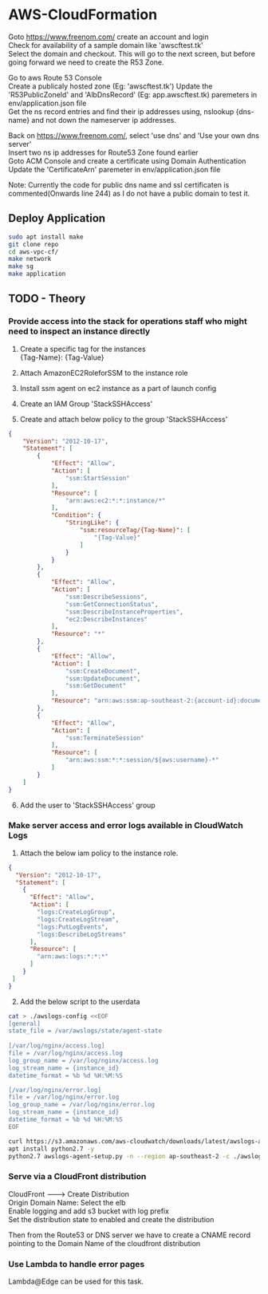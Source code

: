 # AWS-CloudFormation    

Goto https://www.freenom.com/ create an account and login   
Check for availability of a sample domain like 'awscftest.tk'    
Select the domain and checkout. This will go to the next screen, but before going forward we need to create the R53 Zone.   

Go to aws Route 53 Console    
Create a publicaly hosted zone (Eg: 'awscftest.tk')
Update the 'R53PublicZoneId' and 'AlbDnsRecord' (Eg: app.awscftest.tk) paremeters in env/application.json file    
Get the ns record entries and find their ip addresses using, nslookup {dns-name} and not down the nameserver ip addresses.    

Back on https://www.freenom.com/, select 'use dns' and 'Use your own dns server'    
Insert two ns ip addresses for Route53 Zone found earlier    
Goto ACM Console and create a certificate using Domain Authentication
Update the 'CertificateArn' paremeter in env/application.json file 
    
    
     
Note: Currently the code for public dns name and ssl certificaten is commented(Onwards line 244) as
I do not have a public domain to test it.
   
   
    
## Deploy Application   
     
```bash
sudo apt install make
git clone repo
cd aws-vpc-cf/
make network
make sg
make application
```
     
     
     
     
     

## TODO - Theory    
   
   
### Provide access into the stack for operations staff who might need to inspect an instance directly  
    
1. Create a specific tag for the instances   
{Tag-Name}: {Tag-Value}     

2. Attach AmazonEC2RoleforSSM to the instance role   

3. Install ssm agent on ec2 instance as a part of launch config    

4. Create an IAM Group 'StackSSHAccess'    

5. Create and attach below policy to the group 'StackSSHAccess'    
```json
{
    "Version": "2012-10-17",
    "Statement": [
        {
            "Effect": "Allow",
            "Action": [
                "ssm:StartSession"
            ],
            "Resource": [
                "arn:aws:ec2:*:*:instance/*"
            ],
            "Condition": {
                "StringLike": {
                    "ssm:resourceTag/{Tag-Name}": [
                        "{Tag-Value}"
                    ]
                }
            }
        },
        {
            "Effect": "Allow",
            "Action": [
                "ssm:DescribeSessions",
                "ssm:GetConnectionStatus",
                "ssm:DescribeInstanceProperties",
                "ec2:DescribeInstances"
            ],
            "Resource": "*"
        },
        {
            "Effect": "Allow",
            "Action": [
                "ssm:CreateDocument",
                "ssm:UpdateDocument",
                "ssm:GetDocument"
            ],
            "Resource": "arn:aws:ssm:ap-southeast-2:{account-id}:document/SSM-SessionManagerRunShell"
        },
        {
            "Effect": "Allow",
            "Action": [
                "ssm:TerminateSession"
            ],
            "Resource": [
                "arn:aws:ssm:*:*:session/${aws:username}-*"
            ]
        }
    ]
}
```
    
6. Add the user to 'StackSSHAccess' group    
    
    
   
    
### Make server access and error logs available in CloudWatch Logs    
    
1. Attach the below iam policy to the instance role.   
```json
{
  "Version": "2012-10-17",
  "Statement": [
    {
      "Effect": "Allow",
      "Action": [
        "logs:CreateLogGroup",
        "logs:CreateLogStream",
        "logs:PutLogEvents",
        "logs:DescribeLogStreams"
      ],
      "Resource": [
        "arn:aws:logs:*:*:*"
      ]
    }
 ]
}
```
    
2. Add the below script to the userdata    
```bash
cat > ./awslogs-config <<EOF
[general]
state_file = /var/awslogs/state/agent-state
 
[/var/log/nginx/access.log]
file = /var/log/nginx/access.log
log_group_name = /var/log/nginx/access.log
log_stream_name = {instance_id}
datetime_format = %b %d %H:%M:%S

[/var/log/nginx/error.log]
file = /var/log/nginx/error.log
log_group_name = /var/log/nginx/error.log
log_stream_name = {instance_id}
datetime_format = %b %d %H:%M:%S
EOF

curl https://s3.amazonaws.com/aws-cloudwatch/downloads/latest/awslogs-agent-setup.py -O
apt install python2.7 -y
python2.7 awslogs-agent-setup.py -n --region ap-southeast-2 -c ./awslogs-config
```
    
    
    
    
### Serve via a CloudFront distribution   
    
CloudFront ---> Create Distribution   
Origin Domain Name: Select the elb   
Enable logging and add s3 bucket with log prefix   
Set the distribution state to enabled and create the distribution   

Then from the Route53 or DNS server we have to create a CNAME record pointing to the Domain Name of the cloudfront distribution   
   
   
   
   
   
### Use Lambda to handle error pages   
   
Lambda@Edge can be used for this task.   



